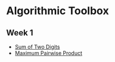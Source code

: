 # Algorithmic Toolbox

## Week 1
* [Sum of Two Digits](https://github.com/prantostic/coursera-algorithmic-toolbox/blob/master/week1_programming_challenges/1_sum_of_two_digits/APlusB.cpp)
* [Maximum Pairwise Product](https://github.com/prantostic/coursera-algorithmic-toolbox/blob/master/week1_programming_challenges/2_maximum_pairwise_product/max_pairwise_product.cpp)
